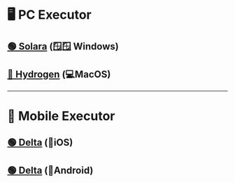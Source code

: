 # 🖥️ PC Executor
## [🟢 Solara](https://getsolara.dev/download/static/files/Bootstrapper.exe) (🪟🪟 Windows) 
## [🔴 Hydrogen](https://hydrogen.sh) (💻MacOS)
---
# 📱 Mobile Executor 
## [🟢 Delta](https://deltaexploits.gg/delta-executor-ios) (🍎iOS)
## [🟢 Delta](https://deltaexploits.gg/delta-executor-mobile) (🤖Android)
